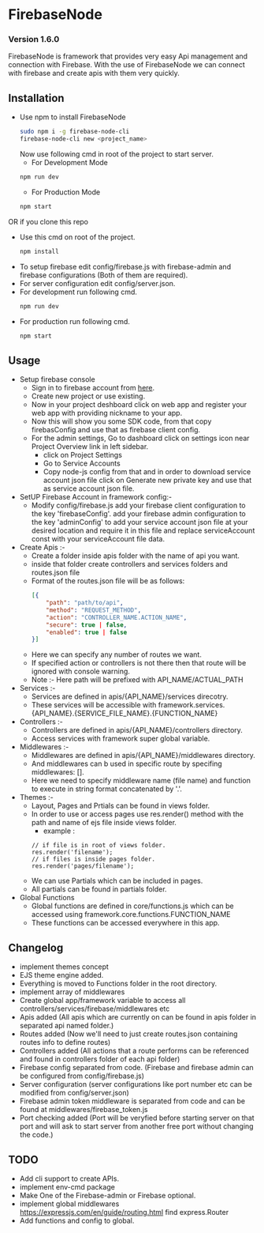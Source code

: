 # FirebaseNode
### Version 1.6.0
FirebaseNode is framework that provides very easy Api management and connection with Firebase. With the use of FirebaseNode we can connect with firebase and create apis with them very quickly.

## Installation
 * Use npm to install FirebaseNode
    ```bash
    sudo npm i -g firebase-node-cli
    firebase-node-cli new <project_name>
    ```
   Now use following cmd in root of the project to start server.
   - For Development Mode
   ```bash
   npm run dev
   ```
   - For Production Mode
   ```bash
   npm start
   ```
OR if you clone this repo

 * Use this cmd on root of the project.
    ```bash
    npm install 
    ```
 * To setup firebase edit config/firebase.js with firebase-admin and firebase configurations (Both of them are required).
 * For server configuration edit config/server.json.
 * For development run following cmd.
    ```bash
    npm run dev
    ```
 * For production run following cmd.
    ```bash
    npm start
    ```

## Usage
 * Setup firebase console
    - Sign in to firebase account from [here](https://console.firebase.google.com/).
    - Create new project or use existing.
    - Now in your project deshboard click on web app and register your web app with providing nickname to your app.
    - Now this will show you some SDK code, from that copy firebasConfig and use that as firebase client config.
    - For the admin settings, Go to dashboard click on settings icon near Project Overview link in left sidebar.
        - click on Project Settings
        - Go to Service Accounts
        - Copy node-js config from that and in order to download service account json file click on Generate new private key and use that as service account json file.
 * SetUP Firebase Account in framework config:- 
    - Modify config/firebase.js
        add your firebase client configuration to the key 'firebaseConfig'.
        add your firebase admin configuration to the key 'adminConfig' 
        to add your service account json file at your desired location and require it in this file and replace serviceAccount const with your serviceAccount file data.
 * Create Apis :-
    - Create a folder inside apis folder with the name of api you want.
    - inside that folder create controllers and services folders and routes.json file
    - Format of the routes.json file will be as follows:
        ```JSON
        [{
            "path": "path/to/api",
            "method": "REQUEST_METHOD",
            "action": "CONTROLLER_NAME.ACTION_NAME",
            "secure": true | false,
            "enabled": true | false
        }]
        ```
    - Here we can specify any number of routes we want.
    - If specified action or controllers is not there then that route will be ignored with console warning.
    - Note :- Here path will be prefixed with API_NAME/ACTUAL_PATH
 * Services :- 
    - Services are defined in apis/{API_NAME}/services direcotry.
    - These services will be accessible with framework.services.{API_NAME}.{SERVICE_FILE_NAME}.{FUNCTION_NAME}
 * Controllers :- 
    - Controllers are defined in apis/{API_NAME}/controllers directory.
    - Access services with framework super global variable.
* Middlewares :- 
    - Middlewares are defined in apis/{API_NAME}/middlewares directory.
    - And middlewares can b used in specific route by specifing middlewares: [].
    - Here we need to specify middleware name (file name) and function to execute in string format concatenated by '.'.
* Themes :-
    - Layout, Pages and Prtials can be found in views folder.
    - In order to use or access pages use res.render() method with the path and name of ejs file inside views folder.
      - example : 
      ```JS
      // if file is in root of views folder.
      res.render('filename');
      // if files is inside pages folder.
      res.render('pages/filename');
      ```
    - We can use Partials which can be included in pages.
    - All partials can be found in partials folder.
* Global Functions
    - Global functions are defined in core/functions.js which can be accessed using framework.core.functions.FUNCTION_NAME
    - These functions can be accessed everywhere in this app.

## Changelog
 * implement themes concept
 * EJS theme engine added.
 * Everything is moved to Functions folder in the root directory.
 * implement array of middlewares
 * Create global app/framework variable to access all controllers/services/firebase/middlewares etc
 * Apis added (All apis which are currently on can be found in apis folder in separated api named folder.)
 * Routes added (Now we'll need to just create routes.json containing routes info to define routes)
 * Controllers added (All actions that a route performs can be referenced and found in controllers folder of each api folder)
 * Firebase config separated from code. (Firebase and firebase admin can be configured from config/firebase.js)
 * Server configuration (server configurations like port number etc can be modified from config/server.json)
 * Firebase admin token middleware is separated from code and can be found at middlewares/firebase_token.js
 * Port checking added (Port will be veryfied before starting server on that port and will ask to start server from another free port without changing the code.)

## TODO
 * Add cli support to create APIs.
 * implement env-cmd package
 * Make One of the Firebase-admin or Firebase optional.
 * implement global middlewares https://expressjs.com/en/guide/routing.html find express.Router
 * Add functions and config to global.